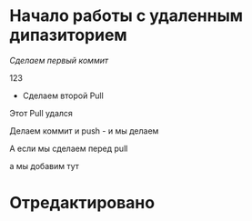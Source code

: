# Начало работы с удаленным дипазиторием
*Сделаем первый коммит*

123
* Сделаем второй  Pull

Этот Pull удался

Делаем коммит и push - и мы делаем

А если мы сделаем перед pull

а мы добавим тут
# Отредактировано
